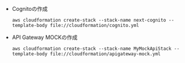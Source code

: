 -   Cognitoの作成

    ```
    aws cloudformation create-stack --stack-name next-cognito --template-body file://cloudformation/cognito.yml
    ```

-   API Gateway MOCKの作成

    ```
    aws cloudformation create-stack --stack-name MyMockApiStack --template-body file://cloudformation/apigateway-mock.yml
    ```
